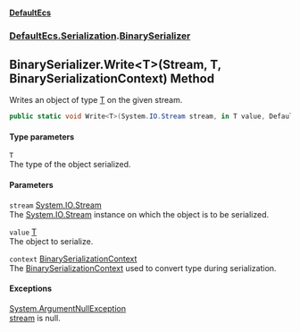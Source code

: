 #### [DefaultEcs](DefaultEcs.md 'DefaultEcs')
### [DefaultEcs.Serialization](DefaultEcs.md#DefaultEcs_Serialization 'DefaultEcs.Serialization').[BinarySerializer](BinarySerializer.md 'DefaultEcs.Serialization.BinarySerializer')
## BinarySerializer.Write&lt;T&gt;(Stream, T, BinarySerializationContext) Method
Writes an object of type [T](BinarySerializer_Write_T_(Stream_T_BinarySerializationContext).md#DefaultEcs_Serialization_BinarySerializer_Write_T_(System_IO_Stream_T_DefaultEcs_Serialization_BinarySerializationContext)_T 'DefaultEcs.Serialization.BinarySerializer.Write&lt;T&gt;(System.IO.Stream, T, DefaultEcs.Serialization.BinarySerializationContext).T') on the given stream.  
```csharp
public static void Write<T>(System.IO.Stream stream, in T value, DefaultEcs.Serialization.BinarySerializationContext context);
```
#### Type parameters
<a name='DefaultEcs_Serialization_BinarySerializer_Write_T_(System_IO_Stream_T_DefaultEcs_Serialization_BinarySerializationContext)_T'></a>
`T`  
The type of the object serialized.
  
#### Parameters
<a name='DefaultEcs_Serialization_BinarySerializer_Write_T_(System_IO_Stream_T_DefaultEcs_Serialization_BinarySerializationContext)_stream'></a>
`stream` [System.IO.Stream](https://docs.microsoft.com/en-us/dotnet/api/System.IO.Stream 'System.IO.Stream')  
The [System.IO.Stream](https://docs.microsoft.com/en-us/dotnet/api/System.IO.Stream 'System.IO.Stream') instance on which the object is to be serialized.
  
<a name='DefaultEcs_Serialization_BinarySerializer_Write_T_(System_IO_Stream_T_DefaultEcs_Serialization_BinarySerializationContext)_value'></a>
`value` [T](BinarySerializer_Write_T_(Stream_T_BinarySerializationContext).md#DefaultEcs_Serialization_BinarySerializer_Write_T_(System_IO_Stream_T_DefaultEcs_Serialization_BinarySerializationContext)_T 'DefaultEcs.Serialization.BinarySerializer.Write&lt;T&gt;(System.IO.Stream, T, DefaultEcs.Serialization.BinarySerializationContext).T')  
The object to serialize.
  
<a name='DefaultEcs_Serialization_BinarySerializer_Write_T_(System_IO_Stream_T_DefaultEcs_Serialization_BinarySerializationContext)_context'></a>
`context` [BinarySerializationContext](BinarySerializationContext.md 'DefaultEcs.Serialization.BinarySerializationContext')  
The [BinarySerializationContext](BinarySerializationContext.md 'DefaultEcs.Serialization.BinarySerializationContext') used to convert type during serialization.
  
#### Exceptions
[System.ArgumentNullException](https://docs.microsoft.com/en-us/dotnet/api/System.ArgumentNullException 'System.ArgumentNullException')  
[stream](BinarySerializer_Write_T_(Stream_T_BinarySerializationContext).md#DefaultEcs_Serialization_BinarySerializer_Write_T_(System_IO_Stream_T_DefaultEcs_Serialization_BinarySerializationContext)_stream 'DefaultEcs.Serialization.BinarySerializer.Write&lt;T&gt;(System.IO.Stream, T, DefaultEcs.Serialization.BinarySerializationContext).stream') is null.
